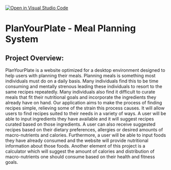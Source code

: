 [![Open in Visual Studio Code](https://classroom.github.com/assets/open-in-vscode-2e0aaae1b6195c2367325f4f02e2d04e9abb55f0b24a779b69b11b9e10269abc.svg)](https://classroom.github.com/online_ide?assignment_repo_id=16373345&assignment_repo_type=AssignmentRepo)
# PlanYourPlate - Meal Planning System


## Project Overview:
PlanYourPlate is a website optimized for a desktop environment designed to help users with planning their meals. Planning meals is something most individuals must do on a daily basis. Many individuals find this to be time consuming and mentally strenous leading these individuals to resort to the same recipes repeatedly. Many individuals also find it difficult to curate meals that fit their nutritional goals and incorporate the ingredients they already have on hand. Our application aims to make the process of finding recipes simple, relieving some of the strain this process causes. It will allow users to find recipes suited to their needs in a variety of ways. A user will be able to input ingredients they have available and it will suggest recipes curated based on those ingredients. A user can also receive suggested recipes based on their dietary preferences, allergies or desired amounts of macro-nutrients and calories. Furthermore, a user will be able to input foods they have already consumed and the website will provide nutritional information about those foods. Another element of this project is a calculator which will suggest the amount of calories and distribution of macro-nutrients one should consume based on their health and fitness goals.
